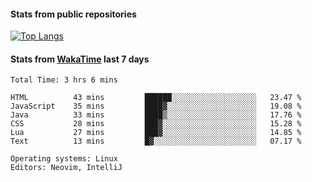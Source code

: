 #### Stats from public repositories

[![Top Langs](https://github-readme-stats.vercel.app/api/top-langs/?username=hyoghurt&layout=compact&exclude_repo=multiserver,docker_compose&langs_count=6)](https://github.com/anuraghazra/github-readme-stats)

#### Stats from [WakaTime](https://wakatime.com/@hyoghurt) last 7 days
<!--START_SECTION:waka-->

```text
Total Time: 3 hrs 6 mins

HTML          43 mins         ██████░░░░░░░░░░░░░░░░░░░   23.47 %
JavaScript    35 mins         ████▓░░░░░░░░░░░░░░░░░░░░   19.08 %
Java          33 mins         ████▒░░░░░░░░░░░░░░░░░░░░   17.76 %
CSS           28 mins         ███▓░░░░░░░░░░░░░░░░░░░░░   15.28 %
Lua           27 mins         ███▓░░░░░░░░░░░░░░░░░░░░░   14.85 %
Text          13 mins         █▓░░░░░░░░░░░░░░░░░░░░░░░   07.17 %

Operating systems: Linux
Editors: Neovim, IntelliJ
```

<!--END_SECTION:waka-->
